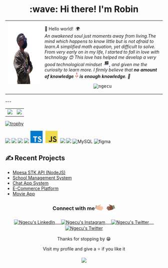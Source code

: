 
<h1 align="center">:wave: Hi there! I'm Robin</h1>

<div align="center">




</div>

<table cellpadding="0">
  <tr style="padding: 0">
    <!-- GitHub Stats Card -->  
    <td valign="top"><img height="200" width="600" src="./me.png"/></td>
    <!-- GitHub Top Language Card -->
    <td valign="top">
	    
👋  Hello world!&nbsp;  🌍
	    <br/>
	  <em>An awakened soul just moments away from living.The mind which happens to know little but is not afraid to learn.A simplified math equation, yet difficult to solve.
	<br/>
	From very early on in my life, I started to fall in love with technology 😍 This love has helped me develop a very good technological mindset <img src="https://github.com/ngecu/ngecu/blob/master/laptop.gif" height="20px"/>, and given me the curiosity to learn more. I firmly believe that **no amount of knowledge <img src="https://github.com/ngecu/ngecu/blob/master/rocket (1).gif" height="18px"> is enough knowledge**. 🧠</em>
	    <p align = "center"> <samp> <img src = "https://komarev.com/ghpvc/?username=ngecu" alt = "ngecu" /> </samp> </p>
	  </td>
  </tr>
</table>
---



<table cellpadding="0">
  <tr style="padding: 0">
    <!-- GitHub Stats Card -->  
    <td valign="top"><img height="200" src="https://github-readme-stats.vercel.app/api?username=ngecu&count_private=true&show_icons=true&theme=tokyonight&hide_border=true&custom_title=My%20GitHub%20Stats"/></td>
    <!-- GitHub Top Language Card -->
    <td valign="top"><img height="200" src="https://github-readme-stats.vercel.app/api/top-langs/?username=snsakib&langs_count=6&layout=compact&theme=tokyonight&hide_border=true&hide=HTML&custom_title=Top%20Languages"/></td>
  </tr>

</table>

[![trophy](https://github-profile-trophy.vercel.app/?username=ngecu&row=1&theme=onedark)](https://github.com/ngecu/github-profile-trophy)


<div>
<img height="50" src="https://www.vectorlogo.zone/logos/git-scm/git-scm-ar21.svg">
 <img height="50" src="https://www.vectorlogo.zone/logos/python/python-ar21.svg"/>
<img height="50" src="https://www.vectorlogo.zone/logos/reactjs/reactjs-ar21.svg"/>
<img height="50" src="https://www.vectorlogo.zone/logos/djangoproject/djangoproject-icon.svg"/>
 <img src="https://github.com/devicons/devicon/blob/master/icons/typescript/typescript-original.svg"  title="Typescript" alt="Typescript" width="40" height="40"/>&nbsp;
  <img src="https://github.com/devicons/devicon/blob/master/icons/javascript/javascript-original.svg" title="JavaScript" alt="JavaScript" width="40" height="40"/>&nbsp;
 <img height="50" src="https://www.vectorlogo.zone/logos/php/php-horizontal.svg"/>
  <img src="https://www.vectorlogo.zone/logos/nodejs/nodejs-ar21.svg">
  <img src="https://www.vectorlogo.zone/logos/mysql/mysql-ar21.svg" title="MySQL"  alt="MySQL" height="50"/>
    <img src="https://www.vectorlogo.zone/logos/figma/figma-icon.svg" title="figma"  alt="figma" height="50"/>


 
 
</div>

## ✍️ Recent Projects

- [Mpesa STK API (NodeJS)](https://github.com/ngecu/Mpesa-API)
- [School Management System](https://devngecu-e-sms.onrender.com/)
- [Chat App System](https://github.com/ngecu/Chat-App)
- [E-Commerce Platform](https://drinksandchill.onrender.com/) 
- [Movie App ](https://mvudu.onrender.com/)


<div align="center">
  <h3 align="center">Connect with me<img align="center" src="https://github.com/ngecu/ngecu/blob/master/handshake.gif" height="33px" /></h3> 
</div>
<p align="center">
 <a href="https://www.linkedin.com/in/robinson-ngecu-6a037688/" target="blank">
  <img align="center" alt="Ngecu's LinkedIn" width="30px" src="https://www.vectorlogo.zone/logos/linkedin/linkedin-icon.svg" /> &nbsp; &nbsp;
 </a>
 <a href="https://www.instagram.com/devngecu/" target="blank">
  <img align="center" alt="Ngecu's Instagram" width="30px" src="https://www.vectorlogo.zone/logos/instagram/instagram-icon.svg" /> &nbsp; &nbsp;
 </a>
 <a href="https://twitter.com/_ngecu_" target="blank">
  <img align="center" alt="Ngecu's Twitter" width="30px" src="https://www.vectorlogo.zone/logos/twitter/twitter-official.svg" /> &nbsp; &nbsp;
 </a>
 <a href="https://www.youtube.com/channel/UCUEr3z34uxW_3r0ruUxqzkw" target="blank">
  <img align="center" alt="Ngecu's Twitter" width="30px" src="https://www.vectorlogo.zone/logos/youtube/youtube-icon.svg" />
 </a> 
  <br/>
  <br/>
  Thanks for stopping by 😁<br/>
</p>
<div align="center">
Visit my profile and give a ⭐️ if you like it</p>
</div>

<div align="center"><img src="https://spotify-github-profile.vercel.app/api/view?uid=314lxi324wwz4uezxas7mlppawai&cover_image=true&theme=default" /></div>  
